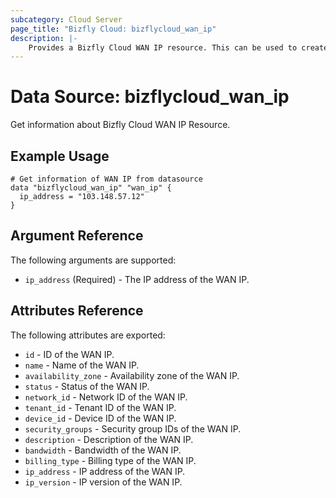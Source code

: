 ```yaml
---
subcategory: Cloud Server
page_title: "Bizfly Cloud: bizflycloud_wan_ip"
description: |-
    Provides a Bizfly Cloud WAN IP resource. This can be used to create, modify, and delete WAN IP.
---
```


# Data Source: bizflycloud_wan_ip

Get information about Bizfly Cloud WAN IP Resource.

## Example Usage

```hcl
# Get information of WAN IP from datasource
data "bizflycloud_wan_ip" "wan_ip" {
  ip_address = "103.148.57.12"
}
```

## Argument Reference

The following arguments are supported:

-   `ip_address` (Required) - The IP address of the WAN IP.

## Attributes Reference

The following attributes are exported:

-   `id` - ID of the WAN IP.
-   `name` - Name of the WAN IP.
-   `availability_zone` - Availability zone of the WAN IP.
-   `status` - Status of the WAN IP.
-   `network_id` - Network ID of the WAN IP.
-   `tenant_id` - Tenant ID of the WAN IP.
-   `device_id` - Device ID of the WAN IP.
-   `security_groups` - Security group IDs of the WAN IP.
-   `description` - Description of the WAN IP.
-   `bandwidth` - Bandwidth of the WAN IP.
-   `billing_type` - Billing type of the WAN IP.
-   `ip_address` - IP address of the WAN IP.
-   `ip_version` - IP version of the WAN IP.
